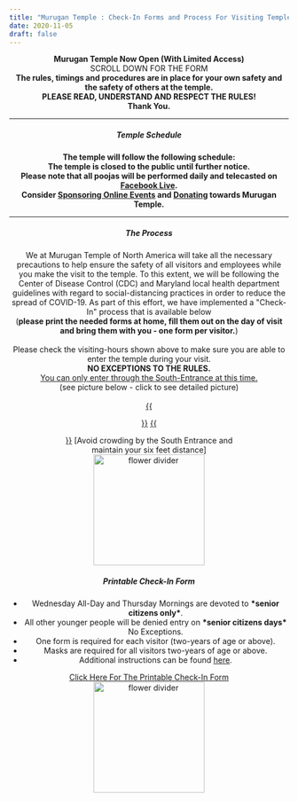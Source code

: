 ```yaml
---
title: "Murugan Temple : Check-In Forms and Process For Visiting Temple"
date: 2020-11-05
draft: false
---
```


<div>
	<div class="col-lg-12" align="center">
		<b class="fgColorGreen">Murugan Temple Now Open (With Limited Access)</b><br>
		SCROLL DOWN FOR THE FORM<br>
		<b>The rules, timings and procedures are in place for your own safety and the safety of others at the temple.<br>PLEASE READ, UNDERSTAND AND RESPECT THE RULES!
		<br>
		Thank You.</b><br>
	</div>
</div>

<div>
	<div class="col-lg-12" align="center">
		<hr class="style14">
	</div>
</div>

<div>
	<div class="col-lg-12" align="center">
		<h5 class="fgColorRed">Temple Schedule</h5>
		<b>
			The temple will follow the following schedule:<br>
			The temple is closed to the public until further notice.<br>
			Please note that all poojas will be performed daily and telecasted on <a href="https://www.facebook.com/watch/MuruganTempleNorthAmerica/">Facebook Live</a>.<br>
			Consider <a href="/about/services-request/">Sponsoring Online Events</a> and <a href="/about/donate-online/">Donating</a> towards Murugan Temple.
		</b>
		<hr>
	</div>
</div>

<!--
<div>
	<div class="col-lg-12" align="center">
		<h5 class="fgColorRed">Temple Schedule</h5>
		<b>
			Until further changes, the temple will follow the following schedule:<br>
			The temple will be closed to the public on weekdays.<br>
			Weekends: (Sat. Sun.) : 11:30am - 1:30pm : Kitchen Will Be Closed.<br>
			Please note that all poojas will be performed daily and telecasted on Facebook Live.<br>
			Please visit: <a href="https://www.facebook.com/watch/MuruganTempleNorthAmerica/">FaceBook Live</a><br>
			Consider Sponsoring and Supporting Murugan Temple.
		</b>
		<hr>
	</div>
</div>

<div>
	<div class="col-lg-12" align="center">
		<hr class="style14">
	</div>
</div>

<div>
	<div class="col-lg-12" align="center">
		<h5 class="fgColorGreen">Regular Schedule</h5> 
		<b>Visiting Hours (With Limited Access) to the public:<br>NO EXCEPTIONS</b>
		<div class="containersml p-2 justify-content-center align-items-center">
			<div class="row">
	          <div class="col-12 col-sm-12 col-md-12 col-lg-12 col-xl-12 mb-0 pb-0">
	            <hr class="style14">
	          </div>
	        </div>
			<div class="row">
	          <div class="col-sm-4 col-md-4 col-lg-4 col-xl-4 mt-0 pt-0 mb-0 pb-0">
	            Mon-Fri
	          </div>
	          <div class="col-sm-4 col-md-4 col-lg-4 col-xl-4 mt-0 pt-0 mb-0 pb-0">
	            10am - 12pm <br> 6pm - 8pm
	          </div>
	          <div class="col-sm-4 col-md-4 col-lg-4 col-xl-4 mt-0 pt-0 mb-0 pb-0">
	            Check-In Form<br>
	            Required
	          </div>
	        </div>
	        <div class="row">
	          <div class="col-12 col-sm-12 col-md-12 col-lg-12 col-xl-12 mb-0 pb-0">
	            <hr class="style14">
	          </div>
	        </div>
	        <div class="row">
	          <div class="col-sm-4 col-md-4 col-lg-4 col-xl-4 mt-0 pt-0 mb-0 pb-0">
	            Sat, Sun & Holidays
	          </div>
	          <div class="col-sm-4 col-md-4 col-lg-4 col-xl-4 mt-0 pt-0 mb-0 pb-0">
	            10am - 2pm <br> 6pm - 8:30pm
	          </div>
	          <div class="col-sm-4 col-md-4 col-lg-4 col-xl-4 mt-0 pt-0 mb-0 pb-0">
	            Check-In Form<br>
	            Required
	          </div>
	        </div>
	        <div class="row">
	          <div class="col-12 col-sm-12 col-md-12 col-lg-12 col-xl-12 mb-0 pb-0">
	            <hr class="style14">
	          </div>
	        </div>
	        <div class="row">
	          <div class="col-12 col-sm-12 col-md-12 col-lg-12 col-xl-12 mb-0 pb-0">
	            Both morning and evening slots on Wednesdays, and Thursday mornings will be solely reserved for senior citizens (60 and above). However, on their own risk, senior citizens can also visit at other visiting times. Accompanies for senior citizen, who is under the age of 60, will not be allowed during the Senior citizen slot.
	          </div>
	        </div>
	    </div>
	</div>
</div>

<div>
	<div class="col-lg-12" align="center">
		<hr class="style14">
	</div>
</div>
-->

<div>
	<div class="col-lg-12" align="center">
		<h5>The Process</h5> 
		We at Murugan Temple of North America will take all the necessary precautions to help ensure the safety of all visitors and employees while you make the visit to the temple.  To this extent, we will be following the Center of Disease Control (CDC) and Maryland local health department guidelines with regard to social-distancing practices in order to reduce the spread of COVID-19. As part of this effort, we have implemented a "Check-In" process that is available below <br>(<b>please print the needed forms at home, fill them out on the day of visit and bring them with you - one form per visitor.</b>)<br><br>
		Please check the visiting-hours shown above to make sure you are able to enter the temple during your visit. <br><b>NO EXCEPTIONS TO THE RULES.</b><br><u>You can only enter through the South-Entrance at this time.</u><br>(see picture below - click to see detailed picture)  
	</div>
</div>

<div>
	<div class="col-lg-12" align="center">
	<br>
	<a href="/img/misc/south-entrance.png" target="_blank">{{<figure src="/img/misc/south-entrance.png" caption="South Entrance - Side View" class="aligncenter round-img-border imgframe-left-pad" width="450">}}</a>
	<a href="/img/misc/walk-in-path.png" target="_blank">{{<figure src="/img/misc/walk-in-path.png" caption="South Entrance - Top View" class="aligncenter round-img-border imgframe-left-pad" width="450">}}</a>
	[Avoid crowding by the South Entrance and maintain your six feet distance]<br>
	<img src="/img/misc/peacock-border.png" class="img-fluid rounded float-center p-2" width="200" alt="flower divider">
	</div>
</div>

<div>
	<div class="col-lg-12" align="center">
		<h5>Printable Check-In Form</h5> 
			<ul>
				<li>Wednesday All-Day and Thursday Mornings are devoted to <b class="fgColorRed">*senior citizens only*</b>.</li> 
				<li>All other younger people will be denied entry on <b class="fgColorRed">*senior citizens days*</b> No Exceptions.</li>
				<li>One form is required for each visitor (two-years of age or above).</li>
				<li>Masks are required for all visitors two-years of age or above.</li>
				<li>Additional instructions can be found <a href='/about/additional-instructions/' target='_self'>here</a>.</li>
			</ul>
		<a class="btn btn-warning m-2 float-center" href="/docs/COVID-19-ScreeningForm.pdf?rnd=10262020" role="button" target="_blank">Click Here For The Printable Check-In Form</a><br> 
		<img src="/img/misc/peacock-border.png" class="img-fluid rounded float-center p-2" width="200" alt="flower divider">  
	</div>
</div>

